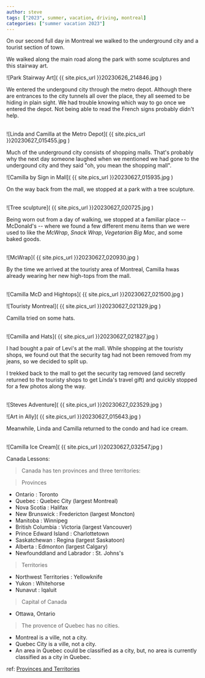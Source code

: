 ```yaml
---
author: steve
tags: ["2023", summer, vacation, driving, montreal]
categories: ["summer vacation 2023"]
---
```

On our second full day in Montreal we walked to the underground city and a tourist section of town.  

We walked along the main road along the park with some sculptures and this stairway art.
<br/>

![Park Stairway Art]( {{ site.pics_url }}20230626_214846.jpg )
<br/>

We entered the undergound city through the metro depot.  Although there are entrances to the city tunnels all over the place, they all seemed to be hiding in plain sight.  We had trouble knowing which way to go once we entered the depot.  Not being able to read the French signs probably didn't help.  
<br/>

![Linda and Camilla at the Metro Depot]( {{ site.pics_url }}20230627_015455.jpg )
<br/>

Much of the underground city consists of shopping malls.  That's probably why the next day someone laughed when we mentioned we had gone to the undergound city and they said "oh, you mean the shopping mall".
<br/>

![Camilla by Sign in Mall]( {{ site.pics_url }}20230627_015935.jpg )
<br/>

On the way back from the mall, we stopped at a park with a tree sculpture.  
<br/>

![Tree sculpture]( {{ site.pics_url }}20230627_020725.jpg )
<br/>

Being worn out from a day of walking, we stopped at a familiar place -- McDonald's -- where we found a few different menu items than we were used to like the *McWrap*, *Snack Wrap*, *Vegetarian Big Mac*, and some baked goods.  
<br/>

![McWrap]( {{ site.pics_url }}20230627_020930.jpg )
<br/>

By the time we arrived at the touristy area of Montreal, Camilla hwas already wearing her new high-tops from the mall.  
<br/>

![Camilla McD and Hightops]( {{ site.pics_url }}20230627_021500.jpg )
<br/>

![Touristy Montreal]( {{ site.pics_url }}20230627_021329.jpg )
<br/>

Camilla tried on some hats.  
<br/>

![Camilla and Hats]( {{ site.pics_url }}20230627_021827.jpg )
<br/>

I had bought a pair of Levi's at the mall. While shopping at the touristy shops, we found out that the security tag had not been removed from my jeans, so we decided to split up.

I trekked back to the mall to get the security tag removed (and secretly returned to the touristy shops to get Linda's travel gift) and quickly stopped for a few photos along the way.  
<br/>

![Steves Adventure]( {{ site.pics_url }}20230627_023529.jpg )
<br/>

![Art in Ally]( {{ site.pics_url }}20230627_015643.jpg )
<br/>

Meanwhile, Linda and Camilla returned to the condo and had ice cream.  
<br/>

![Camilla Ice Cream]( {{ site.pics_url }}20230627_032547.jpg )
<br/>

Canada Lessons:

> Canada has ten provinces and three territories:

> Provinces

- Ontario : Toronto
- Quebec : Quebec City (largest Montreal)
- Nova Scotia : Halifax
- New Brunswick : Fredericton (largest Moncton)
- Manitoba : Winnipeg
- British Columbia : Victoria (largest Vancouver)
- Prince Edward Island : Charlottetown
- Saskatchewan : Regina (largest Saskatoon)
- Alberta : Edmonton (largest Calgary)
- Newfounddland and Labrador : St. Johns's

> Territories

- Northwest Territories : Yellowknife
- Yukon : Whitehorse
- Nunavut : Iqaluit

> Capital of Canada

- Ottawa, Ontario

> The provence of Quebec has no cities.

- Montreal is a ville, not a city.
- Quebec City is a ville, not a city.
- An area in Quebec could be classified as a city, but, no area is currently classified as a city in Quebec.  


ref: [Provinces and Territories](https://en.wikipedia.org/wiki/Provinces_and_territories_of_Canada)
